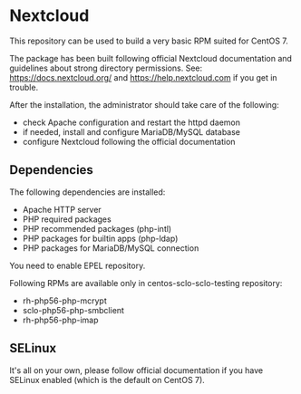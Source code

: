 Nextcloud
=========

This repository can be used to build a very basic RPM suited for CentOS 7.

The package has been built following official Nextcloud documentation and
guidelines about strong directory permissions. See: https://docs.nextcloud.org/
and https://help.nextcloud.com if you get in trouble.

After the installation, the administrator should take care of the following:

* check Apache configuration and restart the httpd daemon
* if needed, install and configure MariaDB/MySQL database
* configure Nextcloud following the official documentation

Dependencies
------------

The following dependencies are installed:

* Apache HTTP server
* PHP required packages
* PHP recommended packages (php-intl)
* PHP packages for builtin apps (php-ldap)
* PHP packages for MariaDB/MySQL connection

You need to enable EPEL repository.

Following RPMs are available only in centos-sclo-sclo-testing repository:

* rh-php56-php-mcrypt
* sclo-php56-php-smbclient
* rh-php56-php-imap

SELinux
-------

It's all on your own, please follow official documentation if you have SELinux enabled
(which is the default on CentOS 7).

